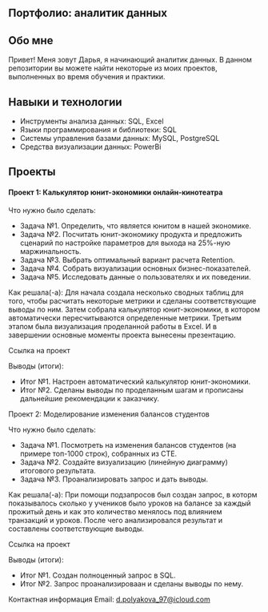 ## Портфолио: аналитик данных

## Обо мне
Привет! Меня зовут Дарья, я начинающий аналитик данных. В данном репозитории вы можете найти некоторые из моих проектов, выполненных во время обучения и практики.

## Навыки и технологии
- Инструменты анализа данных: SQL, Excel
- Языки программирования и библиотеки: SQL
- Системы управления базами данных: MySQL, PostgreSQL
- Средства визуализации данных: PowerBi


## Проекты
#### Проект 1: Калькулятор юнит-экономики онлайн-кинотеатра

Что нужно было сделать:

- Задача №1. Определить, что является юнитом в нашей экономике.
- Задача №2. Посчитать юнит-экономику продукта и предложить сценарий по настройке параметров для выхода на 25%-ную маржинальность.
- Задача №3. Выбрать оптимальный вариант расчета Retention. 
- Задача №4. Собрать визуализации основных бизнес-показателей.
- Задача №5. Исследовать данные о пользователях и их поведении.

Как решала(-а): Для начала создала несколько сводных таблиц для того, чтобы расчитать некоторые метрики и сделаны соответствующие выводы по ним. Затем собрала калькулятор юнит-экономики, в котором автоматически пересчитываются определенные метрики. Третьим этапом была визуализация проделанной работы в Excel. И в завершении основные моменты проекта вынесены презентацию.

Ссылка на проект 

Выводы (итоги):

- Итог №1. Настроен автоматический калькулятор юнит-экономики.
- Итог №2. Сделаны выводы по проделанным шагам и прописаны дальнейшие рекомендации к заказчику.


Проект 2: Моделирование изменения балансов студентов

Что нужно было сделать:

- Задача №1. Посмотреть на изменения балансов студентов (на примере топ-1000 строк), собранных из CTE. 
- Задача №2. Создайте визуализацию (линейную диаграмму) итогового результата. 
- Задача №3. Проанализировать запрос и дать выводы.

Как решала(-а): При помощи подзапросов был создан запрос, в которм показывалось сколько у учеников было уроков на балансе за каждый прожитый день и как это количество менялось под влиянием транзакций и уроков. После чего анализировался результат и составлены соответствующие выводы.

Ссылка на проект 

Выводы (итоги):

- Итог №1. Создан полноценный запрос в SQL.
- Итог №2. Запрос проанализироваан и сделаны выводы по нему.



Контактная информация
Email: d.polyakova_97@icloud.com
